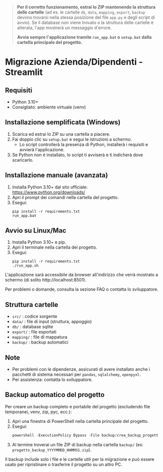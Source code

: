 <!-- NOTA IMPORTANTE: -->
> **Per il corretto funzionamento, estrai lo ZIP mantenendo la struttura delle cartelle** (ad es. le cartelle `db`, `data`, `mapping`, `export`, `backup` devono trovarsi nella stessa posizione del file `app.py` e degli script di avvio). Se il database non viene trovato o la struttura delle cartelle è alterata, l'app mostrerà un messaggio d'errore.
> 
> **Avvia sempre l'applicazione tramite `run_app.bat` o `setup.bat` dalla cartella principale del progetto.**

# Migrazione Azienda/Dipendenti - Streamlit

## Requisiti
- Python 3.10+
- Consigliato: ambiente virtuale (venv)

## Installazione semplificata (Windows)

1. Scarica ed estrai lo ZIP su una cartella a piacere.
2. Fai doppio clic su `setup.bat` e segui le istruzioni a schermo.
   - Lo script controllerà la presenza di Python, installerà i requisiti e avvierà l'applicazione.
3. Se Python non è installato, lo script ti avviserà e ti indicherà dove scaricarlo.

## Installazione manuale (avanzata)

1. Installa Python 3.10+ dal sito ufficiale: https://www.python.org/downloads/
2. Apri il prompt dei comandi nella cartella del progetto.
3. Esegui:
   ```
   pip install -r requirements.txt
   run_app.bat
   ```

## Avvio su Linux/Mac

1. Installa Python 3.10+ e pip.
2. Apri il terminale nella cartella del progetto.
3. Esegui:
   ```
   pip install -r requirements.txt
   ./run_app.sh
   ```

L'applicazione sarà accessibile da browser all'indirizzo che verrà mostrato a schermo (di solito http://localhost:8501).

Per problemi o domande, consulta la sezione FAQ o contatta lo sviluppatore.

## Struttura cartelle
- `src/` : codice sorgente
- `data/` : file di input (struttura, appoggio)
- `db/` : database sqlite
- `export/` : file esportati
- `mapping/` : file di mappatura
- `backup/` : backup automatici

## Note
- Per problemi con le dipendenze, assicurati di avere installato anche i pacchetti di sistema necessari per `pandas`, `sqlalchemy`, `openpyxl`.
- Per assistenza: contatta lo sviluppatore.

## Backup automatico del progetto

Per creare un backup completo e portabile del progetto (escludendo file temporanei, venv, zip, pyc, ecc.):

1. Apri una finestra di PowerShell nella cartella principale del progetto.
2. Esegui:
   ```powershell
   powershell -ExecutionPolicy Bypass -File backup/crea_backup_progetto.ps1
   ```
3. Al termine troverai un file ZIP di backup nella cartella `backup/` (es: `progetto_backup_YYYYMMDD_HHMMSS.zip`).

Il backup include solo i file e le cartelle utili per la migrazione e può essere usato per ripristinare o trasferire il progetto su un altro PC.

